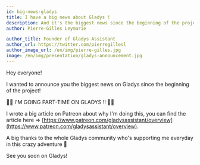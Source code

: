 ```yaml
---
id: big-news-gladys
title: I have a big news about Gladys !
description: And it's the biggest news since the beginning of the project ;)
author: Pierre-Gilles Leymarie

author_title: Founder of Gladys Assistant
author_url: https://twitter.com/pierregillesl
author_image_url: /en/img/pierre-gilles.jpg
image: /en/img/presentation/gladys-announcement.jpg
---
```


Hey everyone!

I wanted to announce you the biggest news on Gladys since the beginning of the project!

🚀🚀 I'M GOING PART-TIME ON GLADYS !! 🚀🚀

I wrote a big article on Patreon about why I'm doing this, you can find the article here => [https://www.patreon.com/gladysassistant/overview](https://www.patreon.com/gladysassistant/overview).

A big thanks to the whole Gladys community who's supporting me everyday in this crazy adventure 🙏

See you soon on Gladys!
